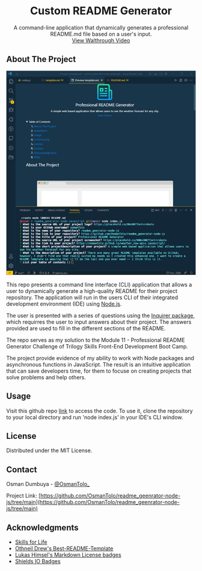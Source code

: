 <br />
<div align="center">
  <h1 align="center">Custom README Generator</h1>
  <p align="center">
    A command-line application that dynamically generates a professional README.md file based on a user's input.
    <br />
    <a href="http://127.0.0.1:5500/index.html">View Walthrough Video</a>
  </p>
</div>

## About The Project

![Screenshot of the webpage](./assets/images/project_screenshot.png)

This repo presents a command line interface (CLI) application that allows a user to dynamically generate a high-quality README for their project repository. The application will run in the users CLI of their integrated development environment (IDE) using [Node.js](https://nodejs.org/en/).

The user is presented with a series of questions using the [Inquirer package](https://www.npmjs.com/package/inquirer), which requirres the user to input answers about their project. The answers provided are used to fill in the different sections of the README.

The repo serves as my solution to the Module 11 - Professional README Generator Challenge of Trilogy Skills Front-End Development Boot Camp.

The project provide evidence of my ability to work with Node packages and asynchronous functions in JavaScript. The result is an intuitive application that can save developers time, for them to focuse on creating projects that solve problems and help others.

## Usage

Visit this github repo [link](https://github.com/OsmanTolo/readme_geenrator-node-js) to access the code. To use it, clone the repository to your local directory and run 'node index.js' in your IDE's CLI window.

## License

Distributed under the MIT License.

## Contact

Osman Dumbuya - [@OsmanTolo\_](https://twitter.com/OsmanTolo_)

Project Link: [https://github.com/OsmanTolo/readme_geenrator-node-js/tree/main](https://github.com/OsmanTolo/readme_geenrator-node-js/tree/main)

## Acknowledgments

- [Skills for Life](https://skillsforlife.campaign.gov.uk/courses/skills-bootcamps/)
- [Othneil Drew's Best-README-Template](https://github.com/othneildrew/Best-README-Template)
- [Lukas Himsel's Markdown License badges](https://gist.github.com/lukas-h/2a5d00690736b4c3a7ba)
- [Shields IO Badges](https://shields.io/)
